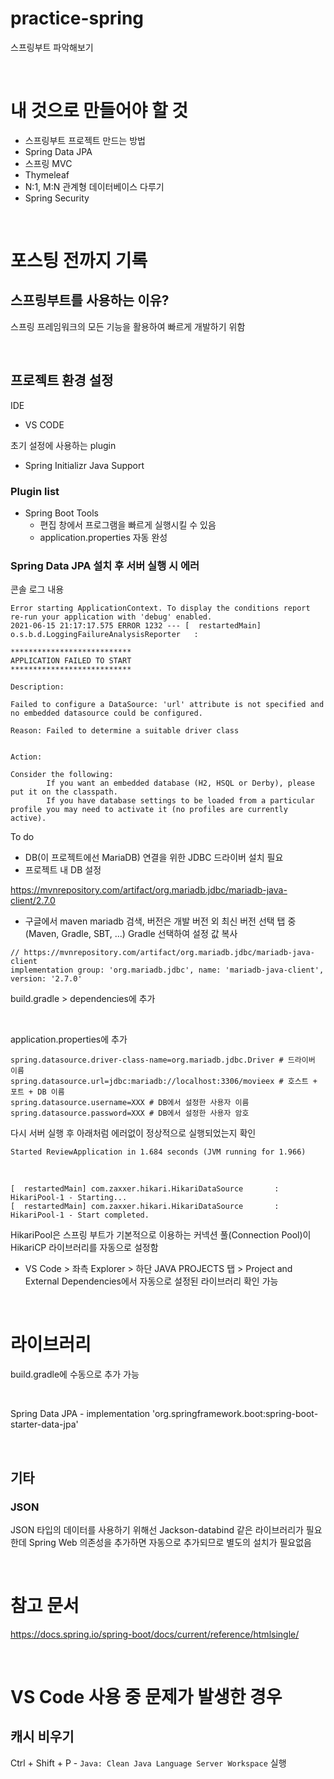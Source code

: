 # practice-spring
스프링부트 파악해보기

<br>

# 내 것으로 만들어야 할 것
* 스프링부트 프로젝트 만드는 방법
* Spring Data JPA
* 스프링 MVC
* Thymeleaf
* N:1, M:N 관계형 데이터베이스 다루기
* Spring Security

<br>

# 포스팅 전까지 기록

## 스프링부트를 사용하는 이유?
스프링 프레임워크의 모든 기능을 활용하여 빠르게 개발하기 위함

<br>

## 프로젝트 환경 설정
IDE
* VS CODE

초기 설정에 사용하는 plugin
* Spring Initializr Java Support

### Plugin list
* Spring Boot Tools
  * 편집 창에서 프로그램을 빠르게 실행시킬 수 있음
  * application.properties 자동 완성

### Spring Data JPA 설치 후 서버 실행 시 에러
콘솔 로그 내용
```
Error starting ApplicationContext. To display the conditions report re-run your application with 'debug' enabled.
2021-06-15 21:17:17.575 ERROR 1232 --- [  restartedMain] o.s.b.d.LoggingFailureAnalysisReporter   :

***************************
APPLICATION FAILED TO START
***************************

Description:

Failed to configure a DataSource: 'url' attribute is not specified and no embedded datasource could be configured.

Reason: Failed to determine a suitable driver class


Action:

Consider the following:
        If you want an embedded database (H2, HSQL or Derby), please put it on the classpath.
        If you have database settings to be loaded from a particular profile you may need to activate it (no profiles are currently active).
```
To do
* DB(이 프로젝트에선 MariaDB) 연결을 위한 JDBC 드라이버 설치 필요
* 프로젝트 내 DB 설정

https://mvnrepository.com/artifact/org.mariadb.jdbc/mariadb-java-client/2.7.0
* 구글에서 maven mariadb 검색, 버전은 개발 버전 외 최신 버전 선택
탭 중(Maven, Gradle, SBT, ...) Gradle 선택하여 설정 값 복사
```
// https://mvnrepository.com/artifact/org.mariadb.jdbc/mariadb-java-client
implementation group: 'org.mariadb.jdbc', name: 'mariadb-java-client', version: '2.7.0'
```
build.gradle > dependencies에 추가

<br>

application.properties에 추가
```
spring.datasource.driver-class-name=org.mariadb.jdbc.Driver # 드라이버 이름
spring.datasource.url=jdbc:mariadb://localhost:3306/movieex # 호스트 + 포트 + DB 이름
spring.datasource.username=XXX # DB에서 설정한 사용자 이름
spring.datasource.password=XXX # DB에서 설정한 사용자 암호
```

다시 서버 실행 후 아래처럼 에러없이 정상적으로 실행되었는지 확인
```
Started ReviewApplication in 1.684 seconds (JVM running for 1.966)
```

<br>

```
[  restartedMain] com.zaxxer.hikari.HikariDataSource       : HikariPool-1 - Starting...
[  restartedMain] com.zaxxer.hikari.HikariDataSource       : HikariPool-1 - Start completed.
```
HikariPool은 스프링 부트가 기본적으로 이용하는 커넥션 풀(Connection Pool)이 HikariCP 라이브러리를 자동으로 설정함
* VS Code > 좌측 Explorer > 하단 JAVA PROJECTS 탭 > Project and External Dependencies에서 자동으로 설정된 라이브러리 확인 가능

<br>

# 라이브러리
build.gradle에 수동으로 추가 가능

<br>

Spring Data JPA - implementation 'org.springframework.boot:spring-boot-starter-data-jpa'

<br>

## 기타

### JSON
JSON 타입의 데이터를 사용하기 위해선 Jackson-databind 같은 라이브러리가 필요한데 Spring Web 의존성을 추가하면 자동으로 추가되므로 별도의 설치가 필요없음

<br>

# 참고 문서
https://docs.spring.io/spring-boot/docs/current/reference/htmlsingle/

<br>

# VS Code 사용 중 문제가 발생한 경우
## 캐시 비우기
Ctrl + Shift + P - `Java: Clean Java Language Server Workspace` 실행

